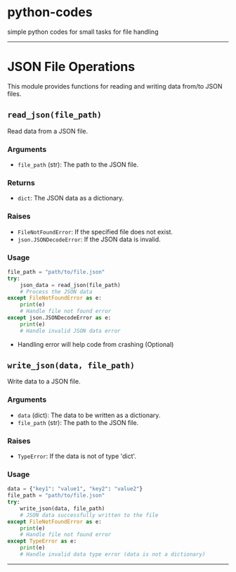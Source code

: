 # python-codes
simple python codes for small tasks for file handling 

---

# JSON File Operations

This module provides functions for reading and writing data from/to JSON files.

## `read_json(file_path)`

Read data from a JSON file.

### Arguments
- `file_path` (str): The path to the JSON file.

### Returns
- `dict`: The JSON data as a dictionary.

### Raises
- `FileNotFoundError`: If the specified file does not exist.
- `json.JSONDecodeError`: If the JSON data is invalid.

### Usage
```python
file_path = "path/to/file.json"
try:
    json_data = read_json(file_path)
    # Process the JSON data
except FileNotFoundError as e:
    print(e)
    # Handle file not found error
except json.JSONDecodeError as e:
    print(e)
    # Handle invalid JSON data error
```
- Handling error will help code from crashing (Optional)

## `write_json(data, file_path)`

Write data to a JSON file.

### Arguments
- `data` (dict): The data to be written as a dictionary.
- `file_path` (str): The path to the JSON file.

### Raises
- `TypeError`: If the data is not of type 'dict'.

### Usage
```python
data = {"key1": "value1", "key2": "value2"}
file_path = "path/to/file.json"
try:
    write_json(data, file_path)
    # JSON data successfully written to the file
except FileNotFoundError as e:
    print(e)
    # Handle file not found error
except TypeError as e:
    print(e)
    # Handle invalid data type error (data is not a dictionary)
```
---